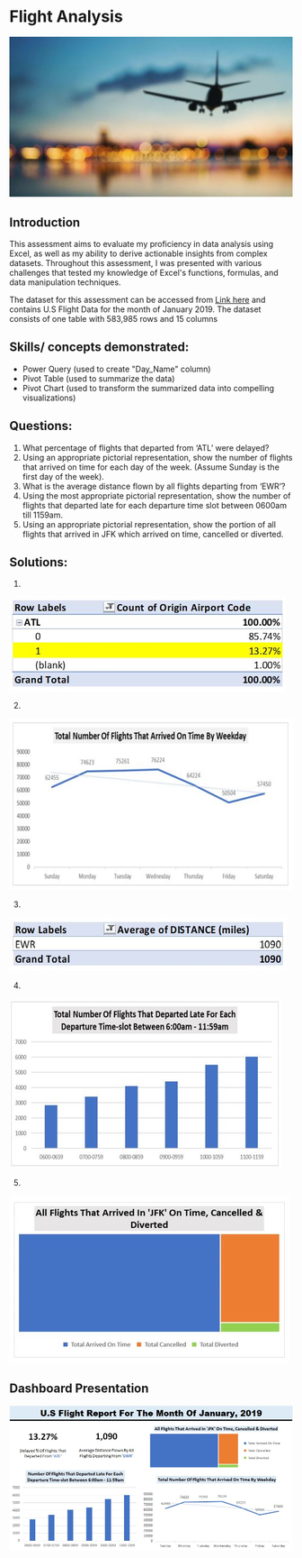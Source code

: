 # Flight Analysis 

![](intro.JPG)

## Introduction
This assessment aims to evaluate my proficiency in data analysis using Excel, as well as my ability to derive actionable insights from complex datasets. Throughout this assessment, I was presented with various challenges that tested my knowledge of Excel's functions, formulas, and data manipulation techniques.

The dataset for this assessment can be accessed from [Link here](https://drive.google.com/file/d/1NbWRCwaQL0-fYAFM0FrGoD3-Hx-ousuT/view?usp=sharing) and contains U.S Flight Data for the month of January 2019. The dataset consists of one table with 583,985 rows and 15 columns

## Skills/ concepts demonstrated:
- Power Query (used to create "Day_Name" column)
- Pivot Table (used to summarize the data)
- Pivot Chart (used to transform the summarized data into compelling visualizations)

## Questions:
1. What percentage of flights that departed from ‘ATL’ were delayed?
2. Using an appropriate pictorial representation, show the number of flights that arrived on time for each day of the week. (Assume Sunday is the first day of the week). 
3. What is the average distance flown by all flights departing from ‘EWR’? 
4. Using the most appropriate pictorial representation, show the number of flights that departed late for each departure time slot between 0600am till 1159am. 
5. Using an appropriate pictorial representation, show the portion of all flights that arrived in JFK which arrived on time, cancelled or diverted.

## Solutions:
1.
![](Images/solution_1.JPG)

2.
![](Images/solution_2.JPG)

3.
![](Images/solution_3.JPG)

4.
![](Images/solution_4.JPG)

5.
![](Images/solution_5.JPG)

## Dashboard Presentation
![](dashboard.jpeg)
